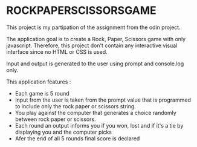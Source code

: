 # ROCKPAPERSCISSORSGAME

This project is my partipation of the assignment from the odin project.

The application goal is to create a Rock, Paper, Scissors game with only javascript. Therefore, this project don't contain any interactive visual interface since no HTML or CSS is used.

Input and output is generated to the user using prompt and console.log only. 

This application features :

- Each game is 5 round 
- Input from the user is taken from the prompt value that is programmed to include only the rock paper or scissors string.
- You play against the computer that generates a choice randomly between rock paper or scissors.
- Each round an output informs you if you won, lost and if it's a tie by displaying you and the computer picks
- Afer the end of all 5 rounds final score is declared 

